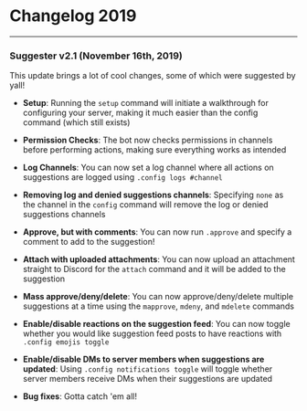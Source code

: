 # Changelog 2019

---
### Suggester v2.1 (November 16th, 2019)
This update brings a lot of cool changes, some of which were suggested by yall! 

- **Setup**: Running the `setup` command will initiate a walkthrough for configuring your server, making it much easier than the config command (which still exists)

- **Permission Checks**: The bot now checks permissions in channels before performing actions, making sure everything works as intended

- **Log Channels**: You can now set a log channel where all actions on suggestions are logged using `.config logs #channel`

- **Removing log and denied suggestions channels**: Specifying `none` as the channel in the `config` command will remove the log or denied suggestions channels 

- **Approve, but with comments**: You can now run `.approve` and specify a comment to add to the suggestion!

- **Attach with uploaded attachments**: You can now upload an attachment straight to Discord for the `attach` command and it will be added to the suggestion

- **Mass approve/deny/delete**: You can now approve/deny/delete multiple suggestions at a time using the `mapprove`, `mdeny`, and `mdelete` commands

- **Enable/disable reactions on the suggestion feed**: You can now toggle whether you would like suggestion feed posts to have reactions with `.config emojis toggle`

- **Enable/disable DMs to server members when suggestions are updated**: Using `.config notifications toggle` will toggle whether server members receive DMs when their suggestions are updated

- **Bug fixes**: Gotta catch 'em all!

 
